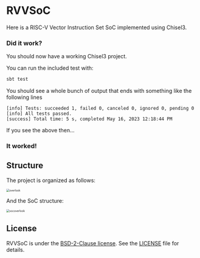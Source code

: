 # RVVSoC

Here is a RISC-V Vector Instruction Set SoC implemented using Chisel3.

### Did it work?

You should now have a working Chisel3 project.

You can run the included test with:
```sh
sbt test
```

You should see a whole bunch of output that ends with something like the following lines
```
[info] Tests: succeeded 1, failed 0, canceled 0, ignored 0, pending 0
[info] All tests passed.
[success] Total time: 5 s, completed May 16, 2023 12:18:44 PM
```
If you see the above then...

### It worked!

## Structure

The project is organized as follows:

<img src="http://flopsyyan-typora.oss-cn-beijing.aliyuncs.com/img/overlook.png" alt="overlook" style="zoom:50%;" />

And the SoC structure:

<img src="http://flopsyyan-typora.oss-cn-beijing.aliyuncs.com/img/socoverlook.png" alt="socoverlook" style="zoom:50%;" />


## License

RVVSoC is under the [BSD-2-Clause license](https://github.com/SYYANI/rvvsoc/blob/main/LICENSE). See the [LICENSE](./LICENSE) file for details.